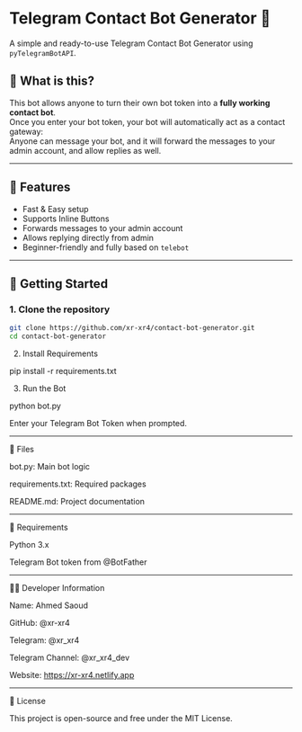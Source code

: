 # Telegram Contact Bot Generator 🤖

A simple and ready-to-use Telegram Contact Bot Generator using `pyTelegramBotAPI`.

## 📌 What is this?

This bot allows anyone to turn their own bot token into a **fully working contact bot**.  
Once you enter your bot token, your bot will automatically act as a contact gateway:  
Anyone can message your bot, and it will forward the messages to your admin account, and allow replies as well.

---

## 🔧 Features

- Fast & Easy setup  
- Supports Inline Buttons  
- Forwards messages to your admin account  
- Allows replying directly from admin  
- Beginner-friendly and fully based on `telebot`

---

## 🚀 Getting Started

### 1. Clone the repository

```bash
git clone https://github.com/xr-xr4/contact-bot-generator.git
cd contact-bot-generator
```

2. Install Requirements

pip install -r requirements.txt

3. Run the Bot

python bot.py

Enter your Telegram Bot Token when prompted.


---

📁 Files

bot.py: Main bot logic

requirements.txt: Required packages

README.md: Project documentation



---

📜 Requirements

Python 3.x

Telegram Bot token from @BotFather



---

👨‍💻 Developer Information

Name: Ahmed Saoud

GitHub: @xr-xr4

Telegram: @xr_xr4

Telegram Channel: @xr_xr4_dev

Website: https://xr-xr4.netlify.app



---

📌 License

This project is open-source and free under the MIT License.



